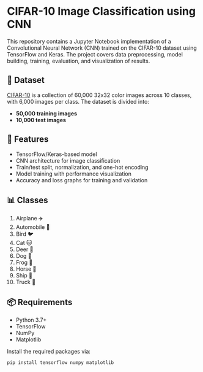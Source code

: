 # CIFAR-10 Image Classification using CNN

This repository contains a Jupyter Notebook implementation of a Convolutional Neural Network (CNN) trained on the CIFAR-10 dataset using TensorFlow and Keras. The project covers data preprocessing, model building, training, evaluation, and visualization of results.

## 📁 Dataset

[CIFAR-10](https://www.cs.toronto.edu/~kriz/cifar.html) is a collection of 60,000 32x32 color images across 10 classes, with 6,000 images per class. The dataset is divided into:

- **50,000 training images**
- **10,000 test images**

## 🚀 Features

- TensorFlow/Keras-based model
- CNN architecture for image classification
- Train/test split, normalization, and one-hot encoding
- Model training with performance visualization
- Accuracy and loss graphs for training and validation

## 📊 Classes

1. Airplane ✈️  
2. Automobile 🚗  
3. Bird 🐦  
4. Cat 🐱  
5. Deer 🦌  
6. Dog 🐶  
7. Frog 🐸  
8. Horse 🐎  
9. Ship 🚢  
10. Truck 🚚  

## 📦 Requirements

- Python 3.7+
- TensorFlow
- NumPy
- Matplotlib

Install the required packages via:

```bash
pip install tensorflow numpy matplotlib
